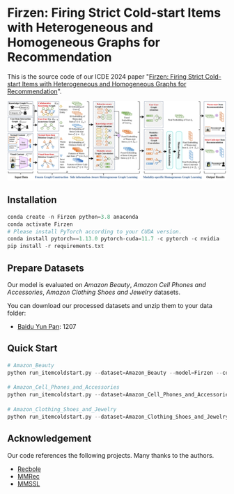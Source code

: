 # **Firzen: Firing Strict Cold-start Items with Heterogeneous and Homogeneous Graphs for Recommendation**

This is the source code of our ICDE 2024 paper "[Firzen: Firing Strict Cold-start Items with Heterogeneous and Homogeneous Graphs for Recommendation](http://39.108.48.32/mipl/download_paper.php?fileId=202319)".

![image](imgs/pipeline.png)

## **Installation**

```python
conda create -n Firzen python=3.8 anaconda
conda activate Firzen
# Please install PyTorch according to your CUDA version.
conda install pytorch==1.13.0 pytorch-cuda=11.7 -c pytorch -c nvidia
pip install -r requirements.txt
```
## Prepare Datasets

Our model is evaluated on *Amazon Beauty*, *Amazon Cell Phones and Accessories*, *Amazon Clothing Shoes and Jewelry* datasets. 

You can download our processed datasets and unzip them to your data folder:

- [Baidu Yun Pan](https://pan.baidu.com/s/1sjoatsrC0Dgs9kiRAafxhg): 1207

## Quick Start

```python
# Amazon_Beauty
python run_itemcoldstart.py --dataset=Amazon_Beauty --model=Firzen --config_files=configs/knowledge_rec_beauty.yaml

# Amazon_Cell_Phones_and_Accessories
python run_itemcoldstart.py --dataset=Amazon_Cell_Phones_and_Accessories --model=Firzen --config_files=configs/knowledge_rec_cell_phones.yaml

# Amazon_Clothing_Shoes_and_Jewelry
python run_itemcoldstart.py --dataset=Amazon_Clothing_Shoes_and_Jewelry --model=Firzen --config_files=configs/knowledge_rec_clothing.yaml
```

## **Acknowledgement**

Our code references the following projects. Many thanks to the authors.

- [Recbole](https://github.com/RUCAIBox/RecBole/tree/master/recbole)
- [MMRec](https://github.com/enoche/MMRec/tree/master)
- [MMSSL](https://github.com/HKUDS/MMSSL)

